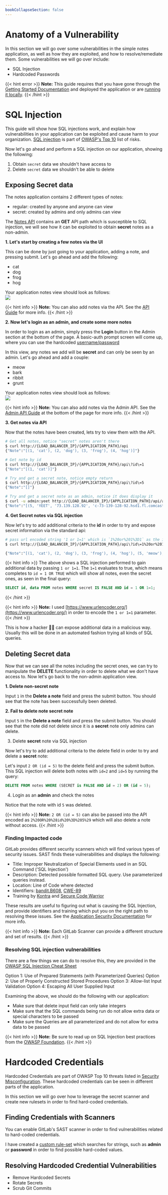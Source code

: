 ```yaml
---
bookCollapseSection: false
---
```


# Anatomy of a Vulnerability

In this section we will go over some vulnerabilities in the simple notes application, as well as how they are exploited, and how to resolve/remediate them. Some vulnerabilities we will go over include:

- SQL Injection
- Hardcoded Passwords

{{< hint error >}}
**Note:**
This guide requires that you have gone through the [Getting Started Documentation](../../getting_started/)
and deployed the application or are [running it locally](../development_guide/).
{{< /hint >}}

# SQL Injection

This guide will show how SQL injections work, and explain how vulnerabilities in your application can be exploited and cause harm to your organization. [SQL injection](https://owasp.org/Top10/A03_2021-Injection/) is part of [OWASP's Top 10](https://owasp.org/www-project-top-ten/) list of risks.

Now let's go ahead and perform a SQL injection on our application, showing the following:

1. Obtain `secret` data we shouldn't have access to
2. Delete `secret` data we shouldn't be able to delete

## Exposing Secret data

The notes application contains 2 different types of notes:

- regular: created by anyone and anyone can view
- secret: created by admins and only admins can view

The [Notes API](../api_guide/) contains an **GET** API path which is susceptible to SQL injection, we will see how it can be exploited to obtain **secret** notes as a non-admin.

**1. Let's start by creating a few notes via the UI**

This can be done by just going to your application, adding a note, and pressing submit. Let's go ahead and add the following:

* cat
* dog
* frog
* hog

Your application notes view should look as follows:  
![](/devsecops/initech/simple-notes/images/basic_view_notes.png)

{{< hint info >}}
**Note:**
You can also add notes via the API. See the [API Guide]((../api_guide/))
for more info.
{{< /hint >}}

**2. Now let's login as an admin, and create some more notes**

In order to login as an admin, simply press the **Login** button in the Admin section at the bottom of the
page. A basic-auth prompt screen will come up, where you can use the hardcoded [username/password](https://gitlab.com/tech-marketing/devsecops/initech/simple-notes/-/blob/main/notes/__init__.py#L23)

In this view, any notes we add will be **secret** and can only be seen by an
admin. Let's go ahead and add a couple:

* meow
* bark
* ribbit
* grunt

Your application notes view should look as follows:  
![](/devsecops/initech/simple-notes/images/admin_view_notes.png)

{{< hint info >}}
**Note:**
You can also add notes via the Admin API. See the [Admin API Guide]((../api_guide/))
at the bottom of the page for more info.
{{< /hint >}}

**3. Get notes via API**

Now that the notes have been created, lets try to view them with the API.

```bash
# Get all notes, notice "secret" notes aren't there
$ curl http://{LOAD_BALANCER_IP}/{APPLICATION_PATH}/api
{"Note":"[(1, 'cat'), (2, 'dog'), (3, 'frog'), (4, 'hog')]"}

# Get note by id
$ curl http://{LOAD_BALANCER_IP}/{APPLICATION_PATH}/api\?id\=1
{"Note":"[(1, 'cat')]"}

# Try and get a secret note, notice empty return
$ curl http://{LOAD_BALANCER_IP}/{APPLICATION_PATH}/api\?id\=5
{"Note":"[]"}

# Try and get a secret note as an admin, notice it does display it
$ curl -u admin:yeet http://{LOAD_BALANCER_IP}/{APPLICATION_PATH}/api/admin\?id\=5
{"Note":"[(5, 'YEET', '73.139.128.92', 'c-73-139-128-92.hsd1.fl.comcast.net', 1)]"}
```

**4. Get Secret notes via SQL injection**

Now let's try to add additional criteria to the **id** in order to try and expose secret information
via the standard api:

```bash
# pass url encoded string '1 or 1=1' which is `1%20or%201%3D1` as the id
$ curl http://{LOAD_BALANCER_IP}/{APPLICATION_PATH}/api\?id\=1%20or%201%3D1

{"Note":"[(1, 'cat'), (2, 'dog'), (3, 'frog'), (4, 'hog'), (5, 'meow'), (6, 'bark'), (7, 'ribbit'), (8, 'grunt')]"}
```

{{< hint info >}}
The above shows a SQL injection performed to gain additional data by passing
`1 or 1=1`. The `1=1` evaluates to true, which means completes to `id = 1 OR TRUE`
which will show all notes, even the secret ones, as seen in the final query:

```sql
SELECT id, data FROM notes WHERE secret IS FALSE AND id = 1 OR 1=1;
```
{{< /hint >}}

{{< hint info >}}
**Note:**
I used [https://www.urlencoder.org/](https://www.urlencoder.org/) in order
to encode the `1 or 1=1` parameter.
{{< /hint >}}

This is how a hacker 🏴‍☠️ can expose additional data in a malicious way. Usually
this will be done in an automated fashion trying all kinds of SQL queries.

## Deleting **Secret** data

Now that we can see all the notes including the secret ones, we can try to manipulate
the **DELETE** functionality in order to delete what we don't have access to. Now let's
go back to the non-admin application view.

**1. Delete non-secret note**

Input `1` in the **Delete a note** field and press the submit button. You should see that the note has been successfully been deleted.

**2. Fail to delete note secret note**

Input `5` in the **Delete a note** field and press the submit button. You should see that the note did not delete since it is a **secret** note only admins can delete.

3. Delete **secret** note via SQL injection

Now let's try to add additional criteria to the delete field in order to try and delete a **secret** note:

Let's input `2 OR (id = 5)` to the delete field and press the submit button. This SQL injection will delete both notes with `id=2` and `id=5` by running the query:

```sql
DELETE FROM notes WHERE (SECRET is FALSE AND id = 2) OR (id = 5);
```

4. Login as an **admin** and check the notes

Notice that the note with id `5`  was deleted.

{{< hint info >}}
**Note:**
`2 OR (id = 5)` can also be passed into the API encoded as `2%20OR%20%28id%20%3D%205%29` which will also delete a note without access.
{{< /hint >}}

### Finding Impacted code

GitLab provides different security scanners which will find various types of security issues.
SAST finds these vulnerabilities and displays the following:

- Title: Improper Neutralization of Special Elements used in an SQL Command ('SQL Injection')
- Description: Detected possible formatted SQL query. Use parameterized queries instead.
- Location: Line of Code where detected
- Identifiers: [bandit.B608](https://semgrep.dev/r/gitlab.bandit.B608), [CWE-89](https://cwe.mitre.org/data/definitions/89.html)
- Training by [Kontra](https://application.security/gitlab/free-application-security-training/owasp-top-10-sql-injection) and [Secure Code Warrior](https://portal.securecodewarrior.com/?utm_source=partner-integration:gitlab#/contextual-microlearning/web/injection)

These results are useful to figuring out what is causing the SQL Injection, and provide
identifiers and training which put you on the right path to resolving these issues.
See the [Application Security Documentation](https://docs.gitlab.com/ee/user/application_security/)
for more info.

{{< hint info >}}
**Note:**
Each GitLab Scanner can provide a different structure and set of results.
{{< /hint >}}

### Resolving SQL injection vulnerabilities

There are a few things we can do to resolve this, they are provided in
the [OWASP SQL Injection Cheat Sheet](https://cheatsheetseries.owasp.org/cheatsheets/SQL_Injection_Prevention_Cheat_Sheet.html)

Option 1: Use of Prepared Statements (with Parameterized Queries)
Option 2: Use of Properly Constructed Stored Procedures
Option 3: Allow-list Input Validation
Option 4: Escaping All User Supplied Input

Examining the above, we should do the following with our application:
* Make sure that delete input field can only take integers
* Make sure that the SQL commands being run do not allow extra data or special characters to be passed
* Make sure the Queries are all parameterized and do not allow for extra data to be passed

{{< hint info >}}
**Note:**
Be sure to read up on SQL Injection best practices from the [OWASP Foundation](https://owasp.org/www-community/attacks/SQL_Injection).
{{< /hint >}}

# Hardcoded Credentials

Hardcoded Credentials are part of OWASP Top 10 threats listed in [Security Misconfiguration](https://owasp.org/Top10/A05_2021-Security_Misconfiguration/). These hardcoded credentials can be seen in different parts of the application.

In this section we will go over how to leverage the secret scanner and create new rulesets in order to find hard-coded credentials.

## Finding Credentials with Scanners

You can enable GitLab's SAST scanner in order to find vulnerabilities related to hard-coded credentials.

I have created a [custom rule-set]() which searches for strings, such as **admin** or **password** in
order to find possible hard-coded values.

## Resolving Hardcoded Credential Vulnerabilities

- Remove Hardcoded Secrets
- Rotate Secrets
- Scrub Git Commits